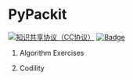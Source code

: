 # PyPackit

[![知识共享协议（CC协议）](https://img.shields.io/badge/License-Creative%20Commons-DC3D24.svg)](https://creativecommons.org/licenses/by-nc-sa/4.0/deed.zh)
[![Badge](https://img.shields.io/badge/link-996.icu-red.svg)](https://996.icu/#/zh_CN)

1. Algorithm Exercises

2. Codility
